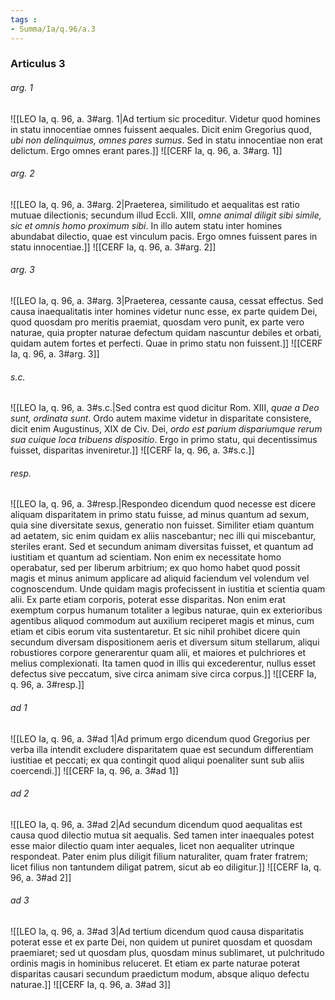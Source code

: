 ```yaml
---
tags : 
- Summa/Ia/q.96/a.3
---
```


### Articulus 3

###### arg. 1
![[LEO Ia, q. 96, a. 3#arg. 1|Ad tertium sic proceditur. Videtur quod homines in statu innocentiae omnes fuissent aequales. Dicit enim Gregorius quod, *ubi non delinquimus, omnes pares sumus*. Sed in statu innocentiae non erat delictum. Ergo omnes erant pares.]]
![[CERF Ia, q. 96, a. 3#arg. 1]]

###### arg. 2
![[LEO Ia, q. 96, a. 3#arg. 2|Praeterea, similitudo et aequalitas est ratio mutuae dilectionis; secundum illud Eccli. XIII, *omne animal diligit sibi simile, sic et omnis homo proximum sibi*. In illo autem statu inter homines abundabat dilectio, quae est vinculum pacis. Ergo omnes fuissent pares in statu innocentiae.]]
![[CERF Ia, q. 96, a. 3#arg. 2]]

###### arg. 3
![[LEO Ia, q. 96, a. 3#arg. 3|Praeterea, cessante causa, cessat effectus. Sed causa inaequalitatis inter homines videtur nunc esse, ex parte quidem Dei, quod quosdam pro meritis praemiat, quosdam vero punit, ex parte vero naturae, quia propter naturae defectum quidam nascuntur debiles et orbati, quidam autem fortes et perfecti. Quae in primo statu non fuissent.]]
![[CERF Ia, q. 96, a. 3#arg. 3]]

###### s.c.
![[LEO Ia, q. 96, a. 3#s.c.|Sed contra est quod dicitur Rom. XIII, *quae a Deo sunt, ordinata sunt*. Ordo autem maxime videtur in disparitate consistere, dicit enim Augustinus, XIX de Civ. Dei, *ordo est parium dispariumque rerum sua cuique loca tribuens dispositio*. Ergo in primo statu, qui decentissimus fuisset, disparitas inveniretur.]]
![[CERF Ia, q. 96, a. 3#s.c.]]

###### resp.
![[LEO Ia, q. 96, a. 3#resp.|Respondeo dicendum quod necesse est dicere aliquam disparitatem in primo statu fuisse, ad minus quantum ad sexum, quia sine diversitate sexus, generatio non fuisset. Similiter etiam quantum ad aetatem, sic enim quidam ex aliis nascebantur; nec illi qui miscebantur, steriles erant. Sed et secundum animam diversitas fuisset, et quantum ad iustitiam et quantum ad scientiam. Non enim ex necessitate homo operabatur, sed per liberum arbitrium; ex quo homo habet quod possit magis et minus animum applicare ad aliquid faciendum vel volendum vel cognoscendum. Unde quidam magis profecissent in iustitia et scientia quam alii. Ex parte etiam corporis, poterat esse disparitas. Non enim erat exemptum corpus humanum totaliter a legibus naturae, quin ex exterioribus agentibus aliquod commodum aut auxilium reciperet magis et minus, cum etiam et cibis eorum vita sustentaretur. Et sic nihil prohibet dicere quin secundum diversam dispositionem aeris et diversum situm stellarum, aliqui robustiores corpore generarentur quam alii, et maiores et pulchriores et melius complexionati. Ita tamen quod in illis qui excederentur, nullus esset defectus sive peccatum, sive circa animam sive circa corpus.]]
![[CERF Ia, q. 96, a. 3#resp.]]

###### ad 1
![[LEO Ia, q. 96, a. 3#ad 1|Ad primum ergo dicendum quod Gregorius per verba illa intendit excludere disparitatem quae est secundum differentiam iustitiae et peccati; ex qua contingit quod aliqui poenaliter sunt sub aliis coercendi.]]
![[CERF Ia, q. 96, a. 3#ad 1]]

###### ad 2
![[LEO Ia, q. 96, a. 3#ad 2|Ad secundum dicendum quod aequalitas est causa quod dilectio mutua sit aequalis. Sed tamen inter inaequales potest esse maior dilectio quam inter aequales, licet non aequaliter utrinque respondeat. Pater enim plus diligit filium naturaliter, quam frater fratrem; licet filius non tantundem diligat patrem, sicut ab eo diligitur.]]
![[CERF Ia, q. 96, a. 3#ad 2]]

###### ad 3
![[LEO Ia, q. 96, a. 3#ad 3|Ad tertium dicendum quod causa disparitatis poterat esse et ex parte Dei, non quidem ut puniret quosdam et quosdam praemiaret; sed ut quosdam plus, quosdam minus sublimaret, ut pulchritudo ordinis magis in hominibus reluceret. Et etiam ex parte naturae poterat disparitas causari secundum praedictum modum, absque aliquo defectu naturae.]]
![[CERF Ia, q. 96, a. 3#ad 3]]

